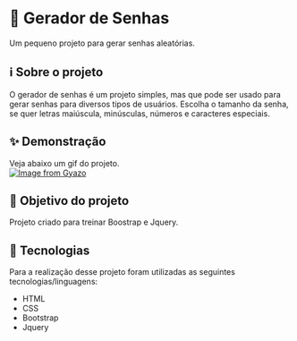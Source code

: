 # 🔑 Gerador de Senhas

Um pequeno projeto para gerar senhas aleatórias.

## ℹ Sobre o projeto 
O gerador de senhas é um projeto simples, mas que pode ser usado para gerar senhas para diversos tipos de usuários. Escolha o tamanho da senha, se quer letras maiúscula,  minúsculas, números e caracteres especiais.


## ✨ Demonstração    
Veja abaixo um gif do projeto.</br>
[![Image from Gyazo](https://i.gyazo.com/87b738a9d2b12bd8ed66f7207a1fdeab.gif)](https://gyazo.com/87b738a9d2b12bd8ed66f7207a1fdeab)

## 🎯 Objetivo do projeto
Projeto criado para treinar Boostrap e Jquery.

## 🤖 Tecnologias 
Para a realização desse projeto foram utilizadas as seguintes tecnologias/linguagens: 
- HTML
- CSS
- Bootstrap
- Jquery
